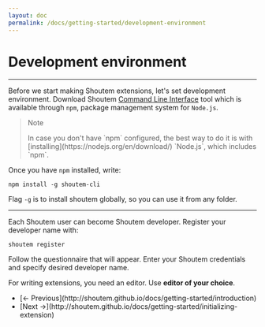 ```yaml
---
layout: doc
permalink: /docs/getting-started/development-environment
---
```


# Development environment
<hr />

Before we start making Shoutem extensions, let's set development environment. Download Shoutem [Command Line Interface](https://www.npmjs.com/package/shoutem-cli) tool which is available through `npm`, package management system for `Node.js`.

<blockquote>
  <p>Note</p>
  <footer>In case you don't have `npm` configured, the best way to do it is with [installing](https://nodejs.org/en/download/) `Node.js`, which includes `npm`.</footer>
</blockquote>

Once you have `npm` installed, write:

```
npm install -g shoutem-cli
``` 

Flag ```-g``` is to install shoutem globally, so you can use it from any folder.

<hr />

Each Shoutem user can become Shoutem developer. Register your developer name with:

```
shoutem register
```

Follow the questionnaire that will appear. Enter your Shoutem credentials and specify desired developer name.

For writing extensions, you need an editor. Use **editor of your choice**.

<nav>
  <ul class="pager">
    <li class="previous">
      [<span aria-hidden="true">&larr;</span> Previous](http://shoutem.github.io/docs/getting-started/introduction)
    </li>
    <li class="next">
      [Next <span aria-hidden="true">&rarr;</span>](http://shoutem.github.io/docs/getting-started/initializing-extension)
    </li>
  </ul>
</nav>